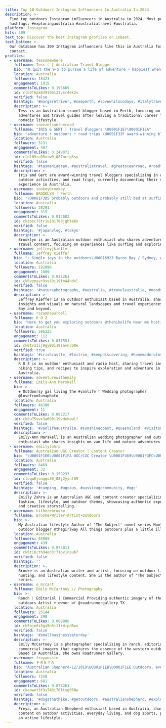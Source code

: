 ```yaml
---
title: Top 10 Outdoors Instagram Influencers In Australia In 2024
description: >-
  Find top outdoors Instagram influencers in Australia in 2024. Most popular
  hashtags: #exploringaustralia #australiatravel #australia.
platform: Instagram
hits: 309
text_top: Discover the best Instagram profiles on inBeat.
text_bottom: >-
  Our database has 309 Instagram influencers like this in Australia for you to
  contact.
profiles:
  - username: tessomewhere
    fullname: Tess ☾ | Australian Travel Blogger
    bio: "⋒ quit the 9-5 to pursue a life of adventure ☼ happiest when exploring outdoors\U0001F33F » Perth, Western Australia \U0001F1E6\U0001F1FA ↡ read my travel guides"
    location: Australia
    followers: 18423
    engagement: 1015
    commentsToLikes: 0.196669
    id: clb3f6pk839190i23vsr4ek2v
    verified: false
    hashtags: '#margaretriver, #seeperth, #lovewhitsundays, #italytraveltips'
    description: >-
      Tess is an Australian travel blogger based in Perth, focusing on outdoor
      adventures and travel guides after leaving a traditional career for a
      nomadic lifestyle.
  - username: snoezelsontheroad
    fullname: "IRIS & GERT | Travel Bloggers \U0001F1E7\U0001F1EA"
    bio: "adventure • outdoors • road trips \U0001F33F award-winning blog to help you plan your next trip\U0001F447 \U0001F4CDnow: vanlife Australia"
    location: Australia
    followers: 5231
    engagement: 497
    commentsToLikes: 0.249072
    id: cln109ra95vtw0j087octq3sy
    verified: false
    hashtags: '#tasmaniagram, #australiatravel, #greatoceanroad, #roadtripaustralia'
    description: >-
      Iris and Gert are award-winning travel bloggers specializing in adventure,
      outdoor activities, and road trips, currently documenting their van life
      experience in Australia.
  - username: sookeybrookey
    fullname: BROOKLYN | Perth
    bio: "\U0001F3D5 probably outdoors and probably still bad at surfing.   \U0001FAF6\U0001F3FC tiktok • adventure • Travel      \U0001F48C brooklyn@vivemanagement.com.au"
    location: Australia
    followers: 28291
    engagement: 319
    commentsToLikes: 0.012602
    id: ckaosc76tr1ui0i788jghte6n
    verified: false
    hashtags: '#japanvlog, #tokyo'
    description: >-
      Brooklyn is an Australian outdoor enthusiast who shares adventure and
      travel content, focusing on experiences like surfing and exploring nature.
  - username: jeffreyjkieffer
    fullname: Jeffrey Kieffer
    bio: "☼ Simple joys in the outdoors\U00016923 Byron Bay / Sydney, Australia Join me in Mo’orea, September ↓"
    location: Australia
    followers: 192896
    engagement: 1069
    commentsToLikes: 0.022261
    id: ck0vzmavr9svi0i19fm44hdvl
    verified: false
    hashtags: '#naturephotography, #australia, #travelaustralia, #moodygrams'
    description: >-
      Jeffrey Kieffer is an outdoor enthusiast based in Australia, sharing
      insights and visuals on natural landscapes and travel experiences in Byron
      Bay and beyond.
  - username: rozannapurcell
    fullname: R O Z
    bio: "Here to get you exploring outdoors @thehikelife Hear me hosting Weekends on @rte2fm \U0001F399️ Travel lists & Recipes \U0001F336️ GET THE HIKE LIFE BOOK\U0001F447\U0001F3FB"
    location: Australia
    followers: 586223
    engagement: 112
    commentsToLikes: 0.037551
    id: ck0tv11ij9gy80i19savncb0e
    verified: true
    hashtags: '#irishcastle, #leitrim, #keepdiscovering, #homemaderolos'
    description: >-
      R O Z is an outdoor enthusiast and radio host, sharing travel insights,
      hiking tips, and recipes to inspire exploration and adventure in
      Australia.
  - username: adventurewithemily
    fullname: Emily-Ann Marskell
    bio: >-
      ❀ Outdoorsy gal living the #vanlife ♡ Wedding photographer
      @lovefromlunaphoto
    location: Australia
    followers: 46308
    engagement: 11
    commentsToLikes: 0.002217
    id: ck0u75vvx3w690i19vdekawlf
    verified: false
    hashtags: '#vanlifeaustralia, #sunshinecoast, #queensland, #visitsunshinecoast'
    description: >-
      Emily-Ann Marskell is an Australian wedding photographer and outdoor
      enthusiast who shares insights on van life and nature adventures.
  - username: emiilyzahra
    fullname: Australian UGC Creator | Content Creator
    bio: "\U0001F1E6\U0001F1FA UGC/CGC Creator \U0001F469\U0001F3FC‍\U0001F4BB Content Creator FASHION | LIFESTYLE | OUTDOORS"
    location: Australia
    followers: 8469
    engagement: 32
    commentsToLikes: 0.159233
    id: cloqu0jeagqs30j08j2yynf59
    verified: false
    hashtags: '#camping, #ugcaus, #aussieugccommunity, #ugc'
    description: >-
      Emiily Zahra is an Australian UGC and content creator specializing in
      fashion, lifestyle, and outdoor themes, showcasing authentic experiences
      and creative storytelling.
  - username: hitherebrooke
    fullname: Brooke•Writer•Artist•Outdoors
    bio: >-
      My Australian lifestyle Author of 'The Subject' novel series Hunting &
      outdoor blogger @thegirlway All things outdoors plus a little illustrating
    location: Australia
    followers: 65065
    engagement: 439
    commentsToLikes: 0.073011
    id: ck6ti6cth04ec0j71ovjnoub7
    verified: false
    hashtags: ''
    description: >-
      Brooke is an Australian writer and artist, focusing on outdoor living,
      hunting, and lifestyle content. She is the author of 'The Subject' novel
      series.
  - username: e_mccart
    fullname: Emily McCartney // Photography
    bio: >-
      Ranch | Editorial | Commercial Providing authentic imagery of the western
      outdoors Artist + owner of @roadrunnergallery TX
    location: Australia
    followers: 25144
    engagement: 298
    commentsToLikes: 0.009898
    id: ck5hjn6i8gx5n0i11r4ipd8xx
    verified: false
    hashtags: '#smallbusinesssaturday'
    description: >-
      Emily McCartney is a photographer specializing in ranch, editorial, and
      commercial imagery that captures the essence of the western outdoors.
      Based in Australia, she owns Roadrunner Gallery.
  - username: freyaussie
    fullname: ＦＲＥＹＡ
    bio: "Australian Shepherd-12/2018\U0001F1EB\U0001F1EE Outdoors, everyday living and dog sports ⭐ SportsK9 Ambassador @joyofdogsports ⭐Team @carninnutrition & @revolutionrace"
    location: Australia
    followers: 7258
    engagement: 681
    commentsToLikes: 0.077261
    id: ckaowot3f9s740i78ltsg050w
    verified: false
    hashtags: '#dogsthathike, #getoutdoors, #australianshepherd, #exploremore'
    description: >-
      Freya, an Australian Shepherd enthusiast based in Australia, shares
      content on outdoor activities, everyday living, and dog sports, promoting
      an active lifestyle.
---
```


